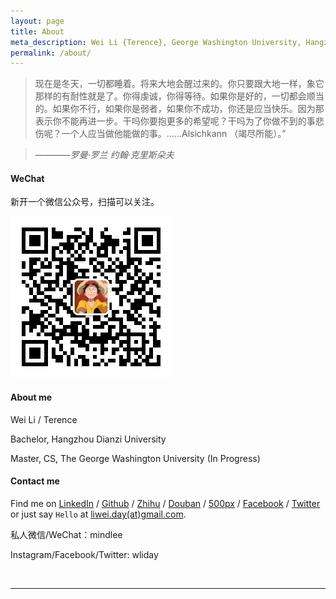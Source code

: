 ```yaml
---
layout: page
title: About
meta_description: Wei Li {Terence}, George Washington University, Hangzhou Dianzi University
permalink: /about/
---
```


>现在是冬天，一切都睡着。将来大地会醒过来的。你只要跟大地一样，象它那样的有耐性就是了。你得虔诚，你得等待。如果你是好的，一切都会顺当的。如果你不行，如果你是弱者，如果你不成功，你还是应当快乐。因为那表示你不能再进一步。干吗你要抱更多的希望呢？干吗为了你做不到的事悲伤呢？一个人应当做他能做的事。……Alsichkann （竭尽所能）。”

>    ————*罗曼·罗兰 约翰·克里斯朵夫*

#### WeChat
新开一个微信公众号，扫描可以关注。

![wechat][wechat]

#### About me
Wei Li / Terence

Bachelor, Hangzhou Dianzi University

Master, CS, The George Washington University (In Progress)

#### Contact me

Find me on [LinkedIn][linkedin] / [Github][github] / [Zhihu][zhihu] / [Douban][douban] / [500px][500px] / [Facebook][facebook] / [Twitter][twitter] or just say `Hello` at 
[liwei.day(at)gmail.com](mailto:liwei.day@gmail.com).

私人微信/WeChat：mindlee

Instagram/Facebook/Twitter: wliday


<br/>


***

<!-- 多说评论框 start -->
<div class="ds-thread" data-thread-key="/about" data-title="About" data-url="mindlee.com/about"></div>

[linkedin]: https://www.linkedin.com/in/wliday
[github]: https://github.com/wliday
[twitter]: https://twitter.com/wliday
[douban]: http://www.douban.com/people/mindlee/
[zhihu]: http://www.zhihu.com/people/wliday
[500px]: https://500px.com/wliday
[wechat]: /uploads/2015/10/wechat.jpg
[facebook]: https://facebook.com/wliday
[twitter]: https://twitter.com/wliday

